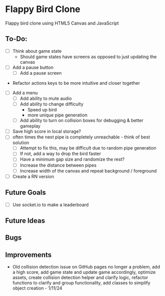 # Flappy Bird Clone

Flappy bird clone using HTML5 Canvas and JavaScript

## To-Do:
- [ ] Think about game state
  -  Should game states have screens as opposed to just updating the canvas
- [ ] Add a pause button
  - [ ] Add a pause screen
- Refactor actions keys to be more intuitive and closer together
- [ ] Add a menu
  - [ ] Add ability to mute audio
  - [ ] Add ability to change difficulty
    - Speed up bird
    - more unique pipe generation
  - [ ] Add ability to turn on collision boxes for debugging & better gameplay
- [ ] Save high score in local storage?
- [ ] often times the next pipe is completely unreachable - think of best solution
  - [ ] Attempt to fix this, may be difficult due to random pipe generation
  - [ ] If not, add a way to drop the bird faster
  - [ ] Have a minimum gap size and randomize the rest?
  - [ ] Increase the distance between pipes
  - [ ] Increase width of the canvas and repeat background / foreground
- [ ] Create a RN version

## Future Goals
- [ ] Use socket.io to make a leaderboard

## Future Ideas

## Bugs

## Improvements
- Old collision detection issue on GitHub pages no longer a problem, add a high score, add game state and update game accordingly, optimize assets, create collision detection helper and clarify logic, refactor functions to clarify and group functionality, add classes to simplify object creation - 1/11/24
